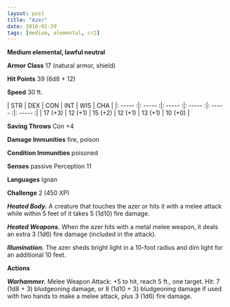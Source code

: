 ```yaml
---
layout: post
title: "Azer"
date: 2016-02-29
tags: [medium, elemental, cr2]
---
```


**Medium elemental, lawful neutral**

**Armor Class** 17 (natural armor, shield)

**Hit Points** 39 (6d8 + 12)

**Speed** 30 ft.

|   STR   |   DEX   |   CON   |   INT   |   WIS   |   CHA   |
|: ----- :|: ----- :|: ----- :|: ----- :|: ----- :|: ----- :|
| 17 (+3) | 12 (+1) | 15 (+2) | 12 (+1) | 13 (+1) | 10 (+0) |

**Saving Throws** Con +4 

**Damage Immunities** fire, poison 

**Condition Immunities** poisoned 

**Senses** passive Perception 11 

**Languages** Ignan 

**Challenge** 2 (450 XP)

***Heated Body.*** A creature that touches the azer or hits it with a melee attack while within 5 feet of it takes 5 (1d10) fire damage. 

***Heated Weapons.*** When the azer hits with a metal melee weapon, it deals an extra 3 (1d6) fire damage (included in the attack). 

***Illumination.*** The azer sheds bright light in a 10-foot radius and dim light for an additional 10 feet. 

**Actions** 

***Warhammer.*** Melee Weapon Attack: +5 to hit, reach 5 ft., one target. Hit: 7 (1d8 + 3) bludgeoning damage, or 8 (1d10 + 3) bludgeoning damage if used with two hands to make a melee attack, plus 3 (1d6) fire damage.